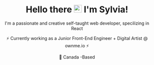 
<div align="center">
<h1>Hello there <img src="https://media.giphy.com/media/hvRJCLFzcasrR4ia7z/giphy.gif" width="25px">
    I'm Sylvia! 
</h1>
<!-- <h3>

 👩🏽‍⚕️  🩺   🫁           ➝➝➝      👩🏽‍💻  ⚛️ 🌎
</h3> -->
<p>
 I'm a passionate and creative self-taught web developer, specilizing in React 
</p>
    <p>
⚡ Currently working as a Junior Front-End Engineer + Digital Artist @ ownme.io ⚡
    </p>
  
:round_pushpin:  Canada -Based 
